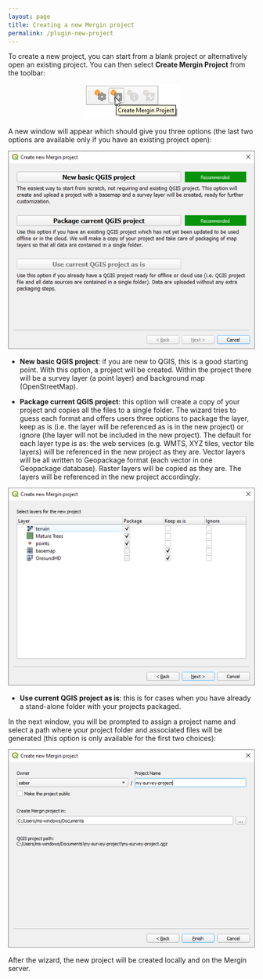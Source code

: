 ```yaml
---
layout: page
title: Creating a new Mergin project
permalink: /plugin-new-project
---
```


To create a new project, you can start from a blank project or alternatively open an existing project. You can then select **Create Mergin Project** from the toolbar:

<p align="center"><img src="../images/qgis-plugin/mergin_plugin_project_wizard_1.png"></p>

A new window will appear which should give you three options (the last two options are available only if you have an existing project open):

<p align="center"><img src="../images/qgis-plugin/mergin_plugin_project_wizard_2.png"></p>

- **New basic QGIS project**: if you are new to QGIS, this is a good starting point. With this option, a project will be created. Within the project there will be a survey layer (a point layer) and background map (OpenStreetMap).

- **Package current QGIS project**: this option will create a copy of your project and copies all the files to a single folder. The wizard tries to guess each format and offers users three options to package the layer, keep as is (i.e. the layer will be referenced as is in the new project) or ignore (the layer will not be included in the new project). The default for each layer type is as: the web services (e.g. WMTS, XYZ tiles, vector tile layers) will be referenced in the new project as they are. Vector layers will be all written to Geopackage format (each vector in one Geopackage database). Raster layers will be copied as they are. The layers will be referenced in the new project accordingly.

<p align="center"><img src="../images/qgis-plugin/mergin_plugin_project_wizard_3.png"></p>

- **Use current QGIS project as is**: this is for cases when you have already a stand-alone folder with your projects packaged.

In the next window, you will be prompted to assign a project name and select a path where your project folder and associated files will be generated (this option is only available for the first two choices):

<p align="center"><img src="../images/qgis-plugin/mergin_plugin_project_wizard_4.png"></p>

After the wizard, the new project will be created locally and on the Mergin server.
